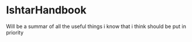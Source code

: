 # IshtarHandbook
Will be a summar of all the useful things i know that i think should be 
put in priority

